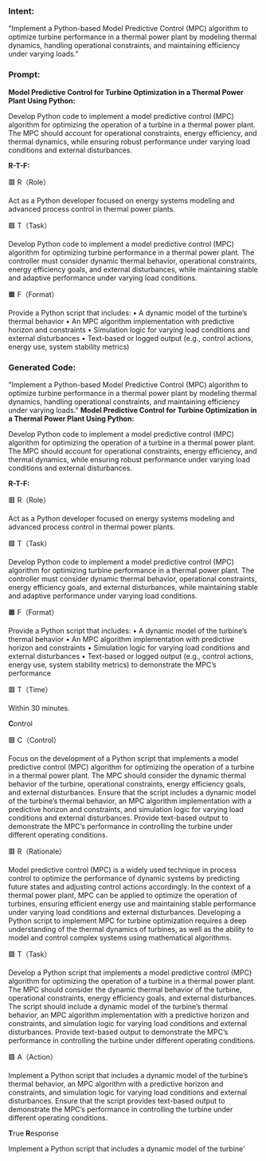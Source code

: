 ### Intent:
"Implement a Python-based Model Predictive Control (MPC) algorithm to optimize turbine performance in a thermal power plant by modeling thermal dynamics, handling operational constraints, and maintaining efficiency under varying loads."

### Prompt:
**Model Predictive Control for Turbine Optimization in a Thermal Power Plant Using Python:**

Develop Python code to implement a model predictive control (MPC) algorithm for optimizing the operation of a turbine in a thermal power plant. The MPC should account for operational constraints, energy efficiency, and thermal dynamics, while ensuring robust performance under varying load conditions and external disturbances.

**R-T-F:**

🟥 R（Role）

Act as a Python developer focused on energy systems modeling and advanced process control in thermal power plants.

🟩 T（Task）

Develop Python code to implement a model predictive control (MPC) algorithm for optimizing turbine performance in a thermal power plant. The controller must consider dynamic thermal behavior, operational constraints, energy efficiency goals, and external disturbances, while maintaining stable and adaptive performance under varying load conditions.

🟧 F（Format）

Provide a Python script that includes:
	•	A dynamic model of the turbine’s thermal behavior
	•	An MPC algorithm implementation with predictive horizon and constraints
	•	Simulation logic for varying load conditions and external disturbances
	•	Text-based or logged output (e.g., control actions, energy use, system stability metrics)

### Generated Code:
"Implement a Python-based Model Predictive Control (MPC) algorithm to optimize turbine performance in a thermal power plant by modeling thermal dynamics, handling operational constraints, and maintaining efficiency under varying loads."
**Model Predictive Control for Turbine Optimization in a Thermal Power Plant Using Python:**

Develop Python code to implement a model predictive control (MPC) algorithm for optimizing the operation of a turbine in a thermal power plant. The MPC should account for operational constraints, energy efficiency, and thermal dynamics, while ensuring robust performance under varying load conditions and external disturbances.

**R-T-F:**

🟥 R（Role）

Act as a Python developer focused on energy systems modeling and advanced process control in thermal power plants.

🟩 T（Task）

Develop Python code to implement a model predictive control (MPC) algorithm for optimizing turbine performance in a thermal power plant. The controller must consider dynamic thermal behavior, operational constraints, energy efficiency goals, and external disturbances, while maintaining stable and adaptive performance under varying load conditions.

🟧 F（Format）

Provide a Python script that includes:
	•	A dynamic model of the turbine’s thermal behavior
	•	An MPC algorithm implementation with predictive horizon and constraints
	•	Simulation logic for varying load conditions and external disturbances
	•	Text-based or logged output (e.g., control actions, energy use, system stability metrics) to demonstrate the MPC’s performance

🟥 T（Time）

Within 30 minutes.

**C**ontrol

🟩 C（Control）

Focus on the development of a Python script that implements a model predictive control (MPC) algorithm for optimizing the operation of a turbine in a thermal power plant. The MPC should consider the dynamic thermal behavior of the turbine, operational constraints, energy efficiency goals, and external disturbances. Ensure that the script includes a dynamic model of the turbine’s thermal behavior, an MPC algorithm implementation with a predictive horizon and constraints, and simulation logic for varying load conditions and external disturbances. Provide text-based output to demonstrate the MPC’s performance in controlling the turbine under different operating conditions.

🟥 R（Rationale）

Model predictive control (MPC) is a widely used technique in process control to optimize the performance of dynamic systems by predicting future states and adjusting control actions accordingly. In the context of a thermal power plant, MPC can be applied to optimize the operation of turbines, ensuring efficient energy use and maintaining stable performance under varying load conditions and external disturbances. Developing a Python script to implement MPC for turbine optimization requires a deep understanding of the thermal dynamics of turbines, as well as the ability to model and control complex systems using mathematical algorithms.

🟩 T（Task）

Develop a Python script that implements a model predictive control (MPC) algorithm for optimizing the operation of a turbine in a thermal power plant. The MPC should consider the dynamic thermal behavior of the turbine, operational constraints, energy efficiency goals, and external disturbances. The script should include a dynamic model of the turbine’s thermal behavior, an MPC algorithm implementation with a predictive horizon and constraints, and simulation logic for varying load conditions and external disturbances. Provide text-based output to demonstrate the MPC’s performance in controlling the turbine under different operating conditions.

🟩 A（Action）

Implement a Python script that includes a dynamic model of the turbine’s thermal behavior, an MPC algorithm with a predictive horizon and constraints, and simulation logic for varying load conditions and external disturbances. Ensure that the script provides text-based output to demonstrate the MPC’s performance in controlling the turbine under different operating conditions.

**T**rue **R**esponse

Implement a Python script that includes a dynamic model of the turbine’
